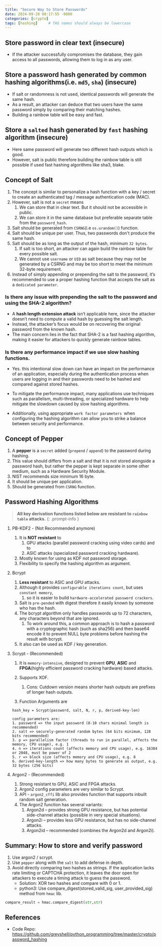 ```yaml
---
title: "Secure Way to Store Passwords"
date: 2024-09-28 08:17:55 -0800
categories: [crypto]
tags: [hashing]     # TAG names should always be lowercase
---
```


## Store password in clear text (insecure)

- If the attacker successfully compromises the database, they gain access to all passwords, allowing them to log in as any user.

## Store a password hash generated by common hashing algorithms(i.e. `md5`, `sha`) (insecure)

- If salt or randomness is not used, identical passwords will generate the same hash.
- As a result, an attacker can deduce that two users have the same password simply by comparing their matching hashes.
- Building a rainbow table will be easy and fast.

## Store a `salted` hash generated by `fast` hashing algorithm (insecure)

- Here same password will generate two different hash outputs which is good.
- However, salt is public therefore building the rainbow table is still possible if used fast hashing algorithms like sha3, blake.

## Concept of Salt

1. The concept is similar to personalize a hash function with a key / secret  to create an authenticated tag / message authentication code (MAC).
2. However, salt is not a `secret` means
   1. We can store that in clear text. But it should not be accessible in public.
   2. We can store it in the same database but preferable separate table from the `password_hash`.
3. Salt should be generated from `CSRNG`(i.e `os.urandom()`) function.
4. Salt should be unique per user. Thus, two passwords don't produce the same hash.
5. Salt should be as long as the output of the hash, minimum `32 bytes`.
   1. If salt is too short, an attacker can again build the rainbow table for every possible salt.
   2. We cannot use `username` or `UID` as salt because they may not be generated by a CSRNG and may be too short to meet the minimum 32-byte requirement.
6. Instead of simply appending or prepending the salt to the password, it’s recommended to use a proper hashing function that accepts the salt as a `dedicated parameter`.
⠀
### Is there any issue with prepending the salt to the password and using the SHA-2 algorithm?

- A **hash length extension attack** isn’t applicable here, since the attacker doesn’t need to compute a valid hash by guessing the salt length.
- Instead, the attacker’s focus would be on recovering the original password from the known hash.
- The main concern lies in the fact that SHA-2 is a fast hashing algorithm, making it easier for attackers to quickly generate rainbow tables.


### Is there any performance impact if we use slow hashing functions.

- Yes. this intentional slow down can have an impact on the performance of an application, especially during the authentication process when users are logging in and their passwords need to be hashed and compared against stored hashes.

- To mitigate the performance impact, many applications use techniques such as parallelism, multi-threading, or specialized hardware to help mitigate the slowdown caused by slow hashing algorithms.

- Additionally, using appropriate `work factor parameters `when configuring the hashing algorithm can allow you to strike a balance between security and performance.

## Concept of Pepper

1. A **pepper** is a `secret` added (`prepend` / `append`) to the password during hashing.
2. This value should differs from a salt and that it is not stored alongside a password hash, but rather the pepper is kept separate in some other medium, such as a Hardware Security Module.
3. NIST recommends size minimum 16 byte.
4. It should be unique per application.
5. Should be generated from `CSRNG` function.



## Password Hashing Algorithms

>  __All key derivation functions listed below are resistant to `rainbow table` attacks.__
{: .prompt-info }

1. PB-KDF2 - (Not Recommended anymore)

   1. It is **NOT resistant** to
      1. GPU attacks (parallel password cracking using video cards) and to
      2. ASIC attacks (specialized password cracking hardware).
   2. Mostly known for using as KDF not password storage.
   3. Flexibility to specify the hashing algorithm as argument.

2. Bcrypt

   1. **Less resistant** to ASIC and GPU attacks.
   2. Although it provides `configurable iterations count`, but uses `constant memory`,
      1. so it is easier to build `hardware-accelerated password crackers`.
   3. Salt is `pre-pended` with digest therefore it easily known by someone who has the hash.
   4. The bcrypt algorithm only handles passwords up to 72 characters, any characters beyond that are ignored.
      1. To work around this, a common approach is to hash a password with a cryptographic hash (such as sha256) and then base64 encode it to prevent NULL byte problems before hashing the result with bcrypt.
   5. It also can be used as KDF / key generation.

3. Scrypt - (Recommended)

   1. It is `memory-intensive`, designed to prevent **GPU**, **ASIC** and **FPGA**(highly efficient password cracking hardware) based attacks.

   2. Supports XOF.
      1. Cons: Cutdown version means shorter hash outputs are prefixes of longer hash outputs.

   3. Function Arguments are

   ```text
   hash_key = Scrypt(password, salt, N, r, p, derived-key-len)

   config parameters are:
   1. password => the input password (8-10 chars minimal length is recommended)
   2. salt => securely-generated random bytes (64 bits minimum, 128 bits recommended)
   3. p => parallelism factor (threads to run in parallel, affects the memory, CPU usage), e.g. 1
   4. n => iterations count (affects memory and CPU usage), e.g. 16384 or 2048, must be power of 2
   5. r => block size (affects memory and CPU usage), e.g. 8
   6. derived-key-length => how many bytes to generate as output, e.g. 32 bytes (256 bits)
   ```

4. Argon2 - (Recommended)

   1.  Strong resistant to GPU, ASIC and FPGA attacks.
   2.  Argon2 config parameters are very similar to Scrypt.
   3.  API - `argon2_cffi` lib also provides function that supports inbuilt random salt generation.
   4.  The Argon2 function has several variants:
       1. Argon2d – provides strong GPU resistance, but has potential side-channel attacks (possible in very special situations).
       2. Argon2i – provides less GPU resistance, but has no side-channel attacks.
       3. Argon2id – recommended (combines the Argon2d and Argon2i).


## Summary: How to store and verify password

1. Use argon2 / scrypt.
2. Use `pepper` along with the `salt` to add defense in depth.
3. Avoid directly comparing two hashes as strings. If the application lacks rate limiting or CAPTCHA protection, it leaves the door open for attackers to execute a timing attack to guess the password.
   - Solution: XOR two hashes and compare with 0 or 1.
   - python3: Use compare_digest(stored_valid_sig, user_provided_sig) method from `hmac` lib.

```python
compare_result = hmac.compare_digest(str,str)
```


## References

- Code Repo: <https://github.com/greyshell/python_programming/tree/master/crypto/password_hashing>
